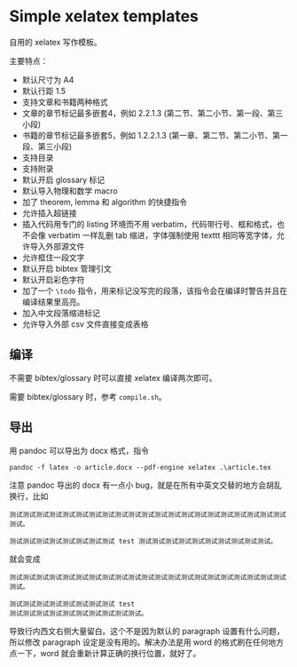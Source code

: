 # Simple xelatex templates

自用的 xelatex 写作模板。

主要特点：

- 默认尺寸为 A4
- 默认行距 1.5
- 支持文章和书籍两种格式
- 文章的章节标记最多嵌套4，例如 2.2.1.3 (第二节、第二小节、第一段、第三小段)
- 书籍的章节标记最多嵌套5，例如 1.2.2.1.3 (第一章、第二节、第二小节、第一段、第三小段)
- 支持目录
- 支持附录
- 默认开启 glossary 标记
- 默认导入物理和数学 macro
- 加了 theorem, lemma 和 algorithm 的快捷指令
- 允许插入超链接
- 插入代码用专门的 listing 环境而不用 verbatim，代码带行号、框和格式，也不会像 verbatim 一样乱删 tab 缩进，字体强制使用 texttt 相同等宽字体，允许导入外部源文件
- 允许框住一段文字
- 默认开启 bibtex 管理引文
- 默认开启彩色字符
- 加了一个 `\todo` 指令，用来标记没写完的段落，该指令会在编译时警告并且在编译结果里高亮。
- 加入中文段落缩进标记
- 允许导入外部 csv 文件直接变成表格

## 编译

不需要 bibtex/glossary 时可以直接 xelatex 编译两次即可。

需要 bibtex/glossary 时，参考 `compile.sh`。

## 导出

用 pandoc 可以导出为 docx 格式，指令

    pandoc -f latex -o article.docx --pdf-engine xelatex .\article.tex

注意 pandoc 导出的 docx 有一点小 bug，就是在所有中英文交替的地方会胡乱换行，比如 

    测试测试测试测试测试测试测试测试测试测试测试测试测试测试测试测试测试测试测试测试测试测试。

    测试测试测试测试测试测试测试测试 test 测试测试测试测试测试测试测试测试测试测试。

就会变成

    测试测试测试测试测试测试测试测试测试测试测试测试测试测试测试测试测试测试测试测试测试测试。

    测试测试测试测试测试测试测试测试 test 
    测试测试测试测试测试测试测试测试测试测试。

导致行内西文右侧大量留白。这个不是因为默认的 paragraph 设置有什么问题，所以修改 paragraph 设定是没有用的。解决办法是用 word 的格式刷在任何地方点一下，word 就会重新计算正确的换行位置，就好了。
